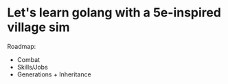 # Let's learn golang with a 5e-inspired village sim

Roadmap:
- Combat
- Skills/Jobs
- Generations + Inheritance